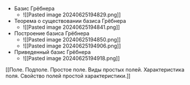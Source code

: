 - Базис Грёбнера
	- ![[Pasted image 20240625194829.png]]
- Теорема о существовании базиса Грёбнера
	- ![[Pasted image 20240625194841.png]]
- Построение базиса Грёбнера
	- ![[Pasted image 20240625194850.png]]
	- ![[Pasted image 20240625194906.png]]
- Приведенный базис Грёбнера
	- ![[Pasted image 20240625194918.png]]


[[Поле. Подполе. Простое поле. Виды простых полей. Характеристика поля. Свойство полей простой характеристики.]]